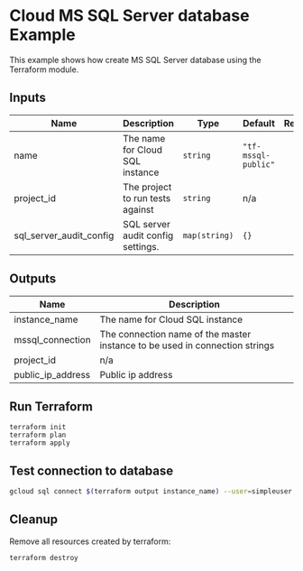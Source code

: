 # Cloud MS SQL Server database Example

This example shows how create MS SQL Server database using the Terraform module.

<!-- BEGINNING OF PRE-COMMIT-TERRAFORM DOCS HOOK -->
## Inputs

| Name | Description | Type | Default | Required |
|------|-------------|------|---------|:--------:|
| name | The name for Cloud SQL instance | `string` | `"tf-mssql-public"` | no |
| project\_id | The project to run tests against | `string` | n/a | yes |
| sql\_server\_audit\_config | SQL server audit config settings. | `map(string)` | `{}` | no |

## Outputs

| Name | Description |
|------|-------------|
| instance\_name | The name for Cloud SQL instance |
| mssql\_connection | The connection name of the master instance to be used in connection strings |
| project\_id | n/a |
| public\_ip\_address | Public ip address |

<!-- END OF PRE-COMMIT-TERRAFORM DOCS HOOK -->

## Run Terraform

```
terraform init
terraform plan
terraform apply
```

## Test connection to database

```bash
gcloud sql connect $(terraform output instance_name) --user=simpleuser
```
## Cleanup

Remove all resources created by terraform:

```bash
terraform destroy
```
